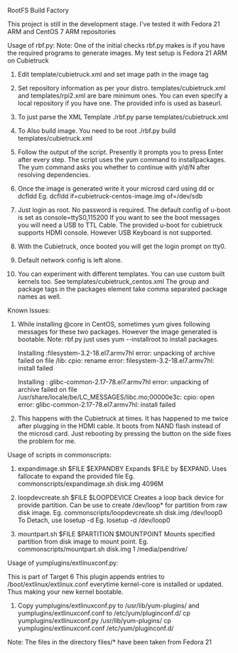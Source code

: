 RootFS Build Factory

This project is still in the development stage.
I've tested it with Fedora 21 ARM and CentOS 7 ARM repositories


Usage of rbf.py:
Note: One of the initial checks rbf.py makes is if you have the required programs to generate images. My test setup is Fedora 21 ARM on Cubietruck

1.  Edit template/cubietruck.xml and set image path in the image tag

2.  Set repository information as per your distro. templates/cubietruck.xml and templates/rpi2.xml are bare minimum ones.
    You can even specify a local repository if you have one. The provided info is used as baseurl.

3.  To just parse the XML Template
    ./rbf.py parse templates/cubietruck.xml

4.  To Also build image. You need to be root
    ./rbf.py build templates/cubietruck.xml

5.  Follow the output of the script. 
    Presently it prompts you to press Enter after every step.
    The script uses the yum command to installpackages. The yum command asks you whether to continue with y/d/N after resolving dependencies.

6.  Once the image is generated write it your microsd card using dd or dcfldd
    Eg. dcfldd if=cubietruck-centos-image.img of=/dev/sdb 

7.  Just login as root. No password is required. 
    The default config of u-boot is set as console=ttyS0,115200
    If you want to see the boot messages you will need a USB to TTL Cable.
    The provided u-boot for cubietruck supports HDMI console. However USB Keyboard is not supported.
    
8.  With the Cubietruck, once booted you will get the login prompt on tty0.

9.  Default network config is left alone.

10. You can experiment with different templates. You can use custom built kernels too. See templates/cubietruck_centos.xml
    The group and package tags in the packages element take comma separated package names as well.

Known Issues:

1.  While installing @core in CentOS, sometimes yum gives following messages for these two packages. However the image generated is bootable.
    Note: rbf.py just uses yum --installroot to install packages.
    
    Installing :filesystem-3.2-18.el7.armv7hl
    error: unpacking of archive failed on file /lib: cpio: rename
    error: filesystem-3.2-18.el7.armv7hl: install failed
    
    Installing : glibc-common-2.17-78.el7.armv7hl
    error: unpacking of archive failed on file /usr/share/locale/be/LC_MESSAGES/libc.mo;00000e3c: cpio: open
    error: glibc-common-2.17-78.el7.armv7hl: install failed
    
2.  This happens with the Cubietruck at times. It has happened to me twice after plugging in the HDMI cable.
    It boots from NAND flash instead of the microsd card. Just rebooting by pressing the button on the side fixes the problem for me.
    
    
Usage of scripts in commonscripts:

1.  expandimage.sh $FILE $EXPANDBY
    Expands $FILE by $EXPAND. Uses fallocate to expand the provided file
    Eg. commonscripts/expandimage.sh disk.img 4096M

2.  loopdevcreate.sh $FILE $LOOPDEVICE
    Creates a loop back device for provide partition. Can be use to create /dev/loop* for partition from raw disk image.
    Eg. commonscripts/loopdevcreate.sh disk.img /dev/loop0
    To Detach, use losetup -d
    Eg. losetup -d /dev/loop0
    
3.  mountpart.sh $FILE $PARTITION $MOUNTPOINT
    Mounts specified partition from disk image to mount point.
    Eg. commonscripts/mountpart.sh disk.img 1 /media/pendrive/
    

Usage of yumplugins/extlinuxconf.py:

This is part of Target 6
This plugin appends entries to /boot/extlinux/extlinux.conf everytime kernel-core is installed or updated.
Thus making your new kernel bootable.

1.  Copy yumplugins/extlinuxconf.py to /usr/lib/yum-plugins/
    and  yumplugins/extlinuxconf.conf to /etc/yum/pluginconf.d/
    cp yumplugins/extlinuxconf.py /usr/lib/yum-plugins/
    cp yumplugins/extlinuxconf.conf /etc/yum/pluginconf.d/
    

Note: The files in the directory files/* have been taken from Fedora 21
